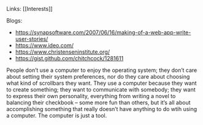 Links: [[Interests]]

Blogs:
- https://synapsoftware.com/2007/06/16/making-of-a-web-app-write-user-stories/
- https://www.ideo.com/
- https://www.christenseninstitute.org/
- https://gist.github.com/chitchcock/1281611

People don’t use a computer to enjoy the operating system; they don’t care about setting their system preferences, nor do they care about choosing what kind of scrollbars they want. They use a computer because they want to create something; they want to communicate with somebody; they want to express their own personality, everything from writing a novel to balancing their checkbook – some more fun than others, but it’s all about accomplishing something that really doesn’t have anything to do wtih using a computer. The computer is just a tool.

